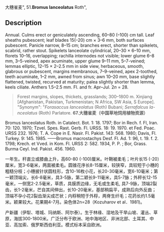 大穗雀麦",
51.**Bromus lanceolatus** Roth",

## Description
Annual. Culms erect or geniculately ascending, 60–80 (–100) cm tall. Leaf sheaths pubescent; leaf blades 15(–20) cm × 3–6 mm, both surfaces pubescent. Panicle narrow, 8–15 cm; branches erect, shorter than spikelets, scabrid, rather stout. Spikelets lanceolate cylindrical, 20–30 × 6–10 mm, florets 10–16, overlapping; rachilla internodes not visible; lower glume 6–8 mm, 3–5-veined, apex acuminate, upper glume 9–11 mm, 5–7-veined; lemmas elliptic, 12–15 × 2–2.5 mm in side view, herbaceous, smooth, glabrous or pubescent, margins membranous, 7–9-veined, apex 2-toothed, teeth acuminate, 1–2 mm, awned from sinus; awn 10–20 mm, base slightly flattened, twisted, recurved at maturity; palea slightly shorter than lemma, keels ciliate. Anthers 1.5–2.5 mm. Fl. and fr. Apr–Jul. 2*n* = 28.

> Forest margins, slopes, thickets, grasslands; 300–1800 m. Xinjiang [Afghanistan, Pakistan, Turkmenistan; N Africa, SW Asia, S Europe].
  "Synonym": "*Forasaccus lanceolatus* (Roth) Bubani; *Serrafalcus la-nceolatus* (Roth) Parlatore.
**67.大穗雀麦（中国草地饲用植物资源）**

Bromus lanceolatus Roth. in Catalect. Bot. 1: 18. 1797; Bor in Rech. f. Fl, Iran. 70: 120. 1970; Tzvel. Spes. Rast. Gerb. Fl. URSS. 18: 19. 1970. et Fed. Poac. URSS 232. 1976; T. A. Cope in E. Nasir. Fl. Pakist. 143: 568. 1980; Davis, Fl. Turkey. 9: 145. 1985. ——Bromus macrostachys Desf. Fl. Ad. 1: 96, t. 19. f. 2. 1798; Krech. et Vved. in Kom. Fl. URSS 2: 582. 1934, P. P. ; Bor, Grass. Burma Ceyl. Ind. Pakist. 456. 1960.

一年生。秆直立或膝曲上升，高60-80 (-100)厘米。叶鞘被柔毛；叶片长15 (-20）厘米，宽3-6毫米，两面被柔毛。圆锥花序长8-15厘米，较狭窄，具较短于小穗的粗糙分枝；小穗披针状圆柱形，含10-16枚小花，长20-30毫米，宽6-10毫米；第一颖顶端尖，长6-8毫米，具3-5脉，第二颖长9-11毫米，具5-7脉；外秤长12-15毫米，一侧宽2-2.5毫米，草质，具膜质边缘，无毛或生柔毛, 具7-9脉，顶端2裂齿，长1-2毫米，芒自其间伸出，长10-20毫米，基部稍扁平，成熟后向外反曲；顶端不孕小花2裂齿渐尖成芒状；内稃稍短于外稃，两脊生纤毛；花药长约1.5毫米。颖果较大。花果期4-7月。染色体2n=28（Kozuharov et al．1981)。

产新疆（伊犁、塔城、玛纳斯、阿尔泰）。生于林缘、湿地及干旱山坡、灌丛、草原，海拔300-1800米。广泛分布于欧洲、地中海地区、非洲北部、土耳其、中亚、高加索、俄罗斯西伯利亚。模式标本采自欧洲。
